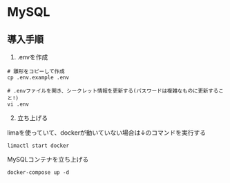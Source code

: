 # MySQL

## 導入手順

1. .envを作成

```shell
# 雛形をコピーして作成
cp .env.example .env

# .envファイルを開き、シークレット情報を更新する(パスワードは複雑なものに更新すること!)
vi .env
```

2. 立ち上げる

limaを使っていて、dockerが動いていない場合は↓のコマンドを実行する

```shell
limactl start docker
```

MySQLコンテナを立ち上げる

```shell
docker-compose up -d
```
